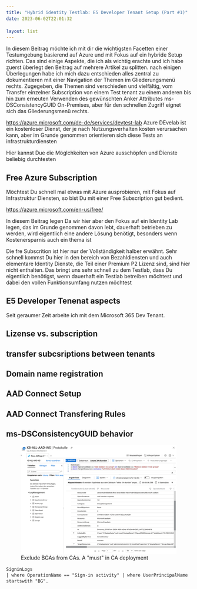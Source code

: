 ```yaml
---
title: "Hybrid identity Testlab: E5 Developer Tenant Setup (Part #1)"
date: 2023-06-02T22:01:32

layout: list
---
```


In diesem Beitrag möchte ich mit dir die wichtigsten Facetten einer Testumgebung basierend auf Azure und mit Fokus auf ein hybride Setup richten. Das sind einige Aspekte, die ich als wichtig erachte und ich habe zuerst überlegt den Beitrag auf mehrere Artikel zu splitten. nach einigen Überlegungen habe ich mich dazu entschieden alles zentral zu dokumentieren mit einer Navigation der Themen im Gliederungsmenü rechts. Zugegeben, die Themen sind verschieden und vielfältig, vom Transfer einzelner Subscription von einem Test tenant zu einem anderen bis hin zum erneuten Verwenden des gewünschten Anker Attributes ms-DSConsistencyGUID On-Premises, aber für den schnellen Zugriff eignet sich das Gliederungsmenü rechts.


https://azure.microsoft.com/de-de/services/devtest-lab
Azure DEvelab ist ein kostenloser Dienst, der je nach Nutzungsverhalten kosten verursachen kann, aber im Grunde genommen orientieren sich diese Tests an infrastrukturdiensten

Hier kannst Due die Möglchkeiten von Azure ausschöpfen und Dienste beliebig durchtesten

## Free Azure Subscription
Möchtest Du schnell mal etwas mit Azure ausprobieren, mit Fokus auf Infrastruktur Diensten, so bist Du mit einer Free Subscription gut bedient.

https://azure.microsoft.com/en-us/free/

In diesem Beitrag legen Da wir hier aber den Fokus auf ein Identity Lab legen, das im Grunde genommen davon lebt, dauerhaft betrieben zu werden, wird eigentlich eine andere Lösung benötigt, besonders wenn Kostenersparnis auch ein thema ist

Die fre Subscrition ist hier nur der Vollständigkeit halber erwähnt. Sehr schnell kommst Du hier in den bereich von Bezahldiensten und auch elementare Identity Dienste, die Teil einer Premium P2 Lizenz sind, sind hier nicht enthalten. Das bringt uns sehr schnell zu dem Testlab, dass Du eigentlich benötigst, wenn dauerhaft ein Testlab betreiben möchtest und dabei den vollen Funktionsumfang nutzen möchtest

## E5 Developer Tenenat aspects

Seit geraumer Zeit arbeite ich mit dem Microsoft 365 Dev Tenant. 

## Lizense vs. subscription

## transfer subcsriptions between tenants

## Domain name registration

## AAD Connect Setup

## AAD Connect Transfering Rules

## ms-DSConsistencyGUID behavior




<figure class="medium">
  <a href="/MyPics/2021-01-22-ZeroTrust Monitoring_I.png"><img src="/MyPics/2021-01-22-ZeroTrust Monitoring_I.png"></a>
  <figcaption>Exclude BGAs from CAs. A "must" in CA deployment</figcaption>
</figure>


```posh
SigninLogs
| where OperationName == "Sign-in activity" | where UserPrincipalName startswith "BG". 
```
